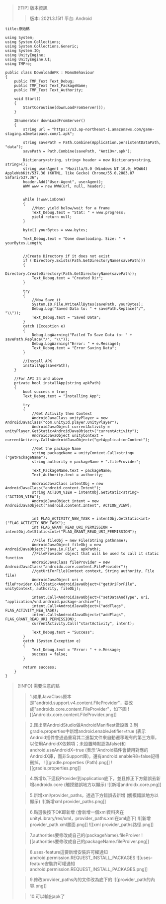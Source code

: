 > [!TIP] 版本資訊
> >版本: 2021.3.15f1
> >平台: Android 

```ad-abstract
title:原始碼

using System;
using System.Collections;
using System.Collections.Generic;
using System.IO;
using UnityEngine;
using UnityEngine.UI;
using TMPro;

public class DownloadAPK : MonoBehaviour
{
	public TMP_Text Text_Debug;
	public TMP_Text Text_PackageName;
	public TMP_Text Text_Authority;

	void Start()
	{
		StartCoroutine(downLoadFromServer());
	}

	IEnumerator downLoadFromServer()
	{
		string url = "https://s3.ap-northeast-1.amazonaws.com/game-staging.o2metaspace.com/1.apk";

		string savePath = Path.Combine(Application.persistentDataPath, "data");
		savePath = Path.Combine(savePath, "AntiOvr.apk");

		Dictionary<string, string> header = new Dictionary<string, string>();
		string userAgent = "Mozilla/5.0 (Windows NT 10.0; WOW64) AppleWebKit/537.36 (KHTML, like Gecko) Chrome/55.0.2883.87 Safari/537.36";
		header.Add("User-Agent", userAgent);
		WWW www = new WWW(url, null, header);


		while (!www.isDone)
		{
			//Must yield below/wait for a frame
			Text_Debug.text = "Stat: " + www.progress;
			yield return null;
		}

		byte[] yourBytes = www.bytes;

		Text_Debug.text = "Done downloading. Size: " + yourBytes.Length;


		//Create Directory if it does not exist
		if (!Directory.Exists(Path.GetDirectoryName(savePath)))
		{
			Directory.CreateDirectory(Path.GetDirectoryName(savePath));
			Text_Debug.text = "Created Dir";
		}

		try
		{
			//Now Save it
			System.IO.File.WriteAllBytes(savePath, yourBytes);
			Debug.Log("Saved Data to: " + savePath.Replace("/", "\\"));
			Text_Debug.text = "Saved Data";
		}
		catch (Exception e)
		{
			Debug.LogWarning("Failed To Save Data to: " + savePath.Replace("/", "\\"));
			Debug.LogWarning("Error: " + e.Message);
			Text_Debug.text = "Error Saving Data";
		}

		//Install APK
		installApp(savePath);
	}

	//For API 24 and above
	private bool installApp(string apkPath)
	{
		bool success = true;
		Text_Debug.text = "Installing App";

		try
		{
			//Get Activity then Context
			AndroidJavaClass unityPlayer = new AndroidJavaClass("com.unity3d.player.UnityPlayer");
			AndroidJavaObject currentActivity = unityPlayer.GetStatic<AndroidJavaObject>("currentActivity");
			AndroidJavaObject unityContext = currentActivity.Call<AndroidJavaObject>("getApplicationContext");

			//Get the package Name
			string packageName = unityContext.Call<string>("getPackageName");
			string authority = packageName + ".fileProvider";

			Text_PackageName.text = packageName;
			Text_Authority.text = authority;

			AndroidJavaClass intentObj = new AndroidJavaClass("android.content.Intent");
			string ACTION_VIEW = intentObj.GetStatic<string>("ACTION_VIEW");
			AndroidJavaObject intent = new AndroidJavaObject("android.content.Intent", ACTION_VIEW);


			int FLAG_ACTIVITY_NEW_TASK = intentObj.GetStatic<int>("FLAG_ACTIVITY_NEW_TASK");
			int FLAG_GRANT_READ_URI_PERMISSION = intentObj.GetStatic<int>("FLAG_GRANT_READ_URI_PERMISSION");

			//File fileObj = new File(String pathname);
			AndroidJavaObject fileObj = new AndroidJavaObject("java.io.File", apkPath);
			//FileProvider object that will be used to call it static function
			AndroidJavaClass fileProvider = new AndroidJavaClass("androidx.core.content.FileProvider");
			//getUriForFile(Context context, String authority, File file)
			AndroidJavaObject uri = fileProvider.CallStatic<AndroidJavaObject>("getUriForFile", unityContext, authority, fileObj);

			intent.Call<AndroidJavaObject>("setDataAndType", uri, "application/vnd.android.package-archive");
			intent.Call<AndroidJavaObject>("addFlags", FLAG_ACTIVITY_NEW_TASK);
			intent.Call<AndroidJavaObject>("addFlags", FLAG_GRANT_READ_URI_PERMISSION);
			currentActivity.Call("startActivity", intent);

			Text_Debug.text = "Success";
		}
		catch (System.Exception e)
		{
			Text_Debug.text = "Error: " + e.Message;
			success = false;
		}

		return success;
	}
}

```

> [!INFO] 需要注意的點
> >1.如果JavaClass原本是"android.support.v4.content.FileProvider"，要改成"androidx.core.content.FileProvider"，如下圖
> >![[Androidx.core.content.FileProvider.png]]
> 
> >2.匯出至AndroidStudio做AndroidManifiest做設置
> >3.到gradle.properties中新增android.enableJetifier=true (表示Android插件會通過重寫其二進製文件來自動遷移現有的第三方庫，以使用AndroidX依賴項；未設置時默認為false)和android.useAndroidX=true (表示“Android插件會使用對應的AndroidX庫，而非Support庫)，還有android.enableR8=false記得刪掉。
> >![[gradle.properties (Path).png]]
> >![[gradle.properties.png]]
> 
>> 4.新增以下這段Provider到application底下，並且修正下方錯誤去新增androidx.core (觸摸錯誤地方以顯示)
>>  ![[新增androidx.core.png]]
>
>
>>5.新增xml/provider_paths，透過下方錯誤去新增 (觸摸錯誤地方以顯示)
>>![[新增xml provider_paths.png]]
>
>>6.點選後按下OK即新增 (會新增一個xml資料夾在unityLibrary/res/xml，provider_paths.xml在xml底下)
>>![[新增provider_path.xml畫面.png]]
>>![[xml provider_paths路徑.png]]
>
>> 7.authorities要修改成自己的(packageName).fileProiver
>> ![[authorities要修改成自己的packageName.fileProiver.png]]
>
>>8.uses-feature這要新增安裝許可權通知android.permission.REQUEST_INSTALL_PACKAGES
>>![[uses-feature安裝許可權通知android.permission.REQUEST_INSTALL_PACKAGES.png]]
>
>>9.修改provider_paths內的文件改為底下的
>>![[provider_path的內容.png]]
>
>>10.可以輸出apk了



